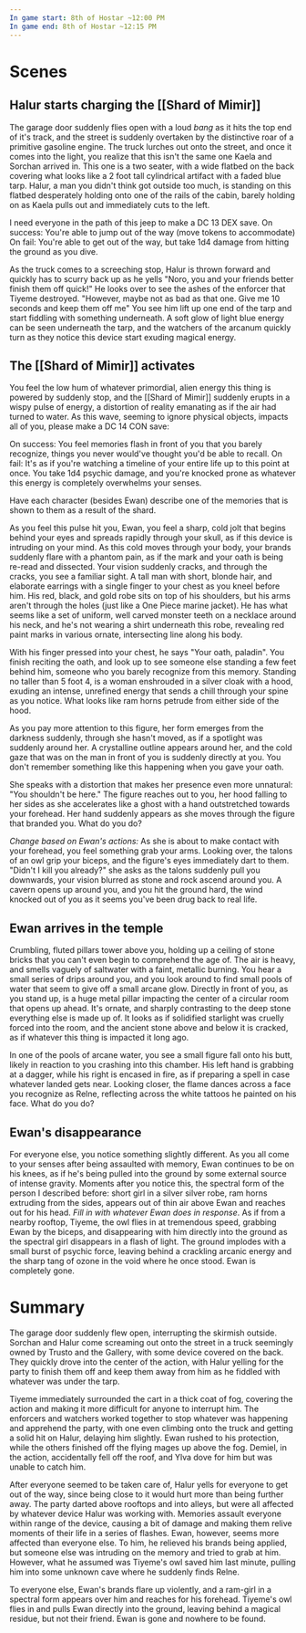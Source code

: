```yaml
---
In game start: 8th of Hostar ~12:00 PM
In game end: 8th of Hostar ~12:15 PM
---
```

# Scenes

## Halur starts charging the [[Shard of Mimir]]
The garage door suddenly flies open with a loud *bang* as it hits the top end of it's track, and the street is suddenly overtaken by the distinctive roar of a primitive gasoline engine. The truck lurches out onto the street, and once it comes into the light, you realize that this isn't the same one Kaela and Sorchan arrived in. This one is a two seater, with a wide flatbed on the back covering what looks like a 2 foot tall cylindrical artifact with a faded blue tarp. Halur, a man you didn't think got outside too much, is standing on this flatbed desperately holding onto one of the rails of the cabin, barely holding on as Kaela pulls out and immediately cuts to the left. 

I need everyone in the path of this jeep to make a DC 13 DEX save. 
On success: You're able to jump out of the way (move tokens to accommodate)
On fail: You're able to get out of the way, but take 1d4 damage from hitting the ground as you dive.

As the truck comes to a screeching stop, Halur is thrown forward and quickly has to scurry back up as he yells "Noro, you and your friends better finish them off quick!" He looks over to see the ashes of the enforcer that Tiyeme destroyed. "However, maybe not as bad as that one. Give me 10 seconds and keep them off me" You see him lift up one end of the tarp and start fiddling with something underneath. A soft glow of light blue energy can be seen underneath the tarp, and the watchers of the arcanum quickly turn as they notice this device start exuding magical energy.


## The [[Shard of Mimir]] activates
You feel the low hum of whatever primordial, alien energy this thing is powered by suddenly stop, and the [[Shard of Mimir]] suddenly erupts in a wispy pulse of energy, a distortion of reality emanating as if the air had turned to water. As this wave, seeming to ignore physical objects, impacts all of you, please make a DC 14 CON save:

On success: You feel memories flash in front of you that you barely recognize, things you never would've thought you'd be able to recall.
On fail: It's as if you're watching a timeline of your entire life up to this point at once. You take 1d4 psychic damage, and you're knocked prone as whatever this energy is completely overwhelms your senses.

Have each character (besides Ewan) describe one of the memories that is shown to them as a result of the shard.

As you feel this pulse hit you, Ewan, you feel a sharp, cold jolt that begins behind your eyes and spreads rapidly through your skull, as if this device is intruding on your mind. As this cold moves through your body, your brands suddenly flare with a phantom pain, as if the mark and your oath is being re-read and dissected. Your vision suddenly cracks, and through the cracks, you see a familiar sight. A tall man with short, blonde hair, and elaborate earrings with a single finger to your chest as you kneel before him. His red, black, and gold robe sits on top of his shoulders, but his arms aren't through the holes (just like a One Piece marine jacket). He has what seems like a set of uniform, well carved monster teeth on a necklace around his neck, and he's not wearing a shirt underneath this robe, revealing red paint marks in various ornate, intersecting line along his body. 

With his finger pressed into your chest, he says "Your oath, paladin". You finish reciting the oath, and look up to see someone else standing a few feet behind him, someone who you barely recognize from this memory. Standing no taller than 5 foot 4, is a woman enshrouded in a silver cloak with a hood, exuding an intense, unrefined energy that sends a chill through your spine as you notice. What looks like ram horns petrude from either side of the hood.

As you pay more attention to this figure, her form emerges from the darkness suddenly, through she hasn't moved, as if a spotlight was suddenly around her. A crystalline outline appears around her, and the cold gaze that was on the man in front of you is suddenly directly at you. You don't remember something like this happening when you gave your oath.

She speaks with a distortion that makes her presence even more unnatural: "You shouldn't be here." The figure reaches out to you, her hood falling to her sides as she accelerates like a ghost with a hand outstretched towards your forehead. Her hand suddenly appears as she moves through the figure that branded you. What do you do?

*Change based on Ewan's actions:* As she is about to make contact with your forehead, you feel something grab your arms. Looking over, the talons of an owl grip your biceps, and the figure's eyes immediately dart to them. "Didn't I kill you already?" she asks as the talons suddenly pull you downwards, your vision blurred as stone and rock ascend around you. A cavern opens up around you, and you hit the ground hard, the wind knocked out of you as it seems you've been drug back to real life. 

## Ewan arrives in the temple
Crumbling, fluted pillars tower above you, holding up a ceiling of stone bricks that you can't even begin to comprehend the age of. The air is heavy, and smells vaguely of saltwater with a faint, metallic burning. You hear a small series of drips around you, and you look around to find small pools of water that seem to give off a small arcane glow. Directly in front of you, as you stand up, is a huge metal pillar impacting the center of a circular room that opens up ahead. It's ornate, and sharply contrasting to the deep stone everything else is made up of. It looks as if solidified starlight was cruelly forced into the room, and the ancient stone above and below it is cracked, as if whatever this thing is impacted it long ago.

In one of the pools of arcane water, you see a small figure fall onto his butt, likely in reaction to you crashing into this chamber. His left hand is grabbing at a dagger, while his right is encased in fire, as if preparing a spell in case whatever landed gets near. Looking closer, the flame dances across a face you recognize as Relne, reflecting across the white tattoos he painted on his face. What do you do?

## Ewan's disappearance
For everyone else, you notice something slightly different. As you all come to your senses after being assaulted with memory, Ewan continues to be on his knees, as if he's being pulled into the ground by some external source of intense gravity. Moments after you notice this, the spectral form of the person I described before: short girl in a silver silver robe, ram horns extruding from the sides, appears out of thin air above Ewan and reaches out for his head. *Fill in with whatever Ewan does in response*. As if from a nearby rooftop, Tiyeme, the owl flies in at tremendous speed, grabbing Ewan by the biceps, and disappearing with him directly into the ground as the spectral girl disappears in a flash of light. The ground implodes with a small burst of psychic force, leaving behind a crackling arcanic energy and the sharp tang of ozone in the void where he once stood. Ewan is completely gone.
# Summary
The garage door suddenly flew open, interrupting the skirmish outside. Sorchan and Halur come screaming out onto the street in a truck seemingly owned by Trusto and the Gallery, with some device covered on the back. They quickly drove into the center of the action, with Halur yelling for the party to finish them off and keep them away from him as he fiddled with whatever was under the tarp.

Tiyeme immediately surrounded the cart in a thick coat of fog, covering the action and making it more difficult for anyone to interrupt him. The enforcers and watchers worked together to stop whatever was happening and apprehend the party, with one even climbing onto the truck and getting a solid hit on Halur, delaying him slightly. Ewan rushed to his protection, while the others finished off the flying mages up above the fog. Demiel, in the action, accidentally fell off the roof, and Ylva dove for him but was unable to catch him.

After everyone seemed to be taken care of, Halur yells for everyone to get out of the way, since being close to it would hurt more than being further away. The party darted above rooftops and into alleys, but were all affected by whatever device Halur was working with. Memories assault everyone within range of the device, causing a bit of damage and making them relive moments of their life in a series of flashes. Ewan, however, seems more affected than everyone else. To him, he relieved his brands being applied, but someone else was intruding on the memory and tried to grab at him. However, what he assumed was Tiyeme's owl saved him last minute, pulling him into some unknown cave where he suddenly finds Relne.

To everyone else, Ewan's brands flare up violently, and a ram-girl in a spectral form appears over him and reaches for his forehead. Tiyeme's owl flies in and pulls Ewan directly into the ground, leaving behind a magical residue, but not their friend. Ewan is gone and nowhere to be found.

